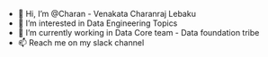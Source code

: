 - 👋 Hi, I’m @Charan - Venakata Charanraj Lebaku
- 👀 I’m interested in Data Engineering Topics
- 🌱 I’m currently working in Data Core team - Data foundation tribe
- 📫 Reach me on my slack channel

<!---
Charan-hf/Charan-hf is a ✨ special ✨ repository because its `README.md` (this file) appears on your GitHub profile.
You can click the Preview link to take a look at your changes.
--->
